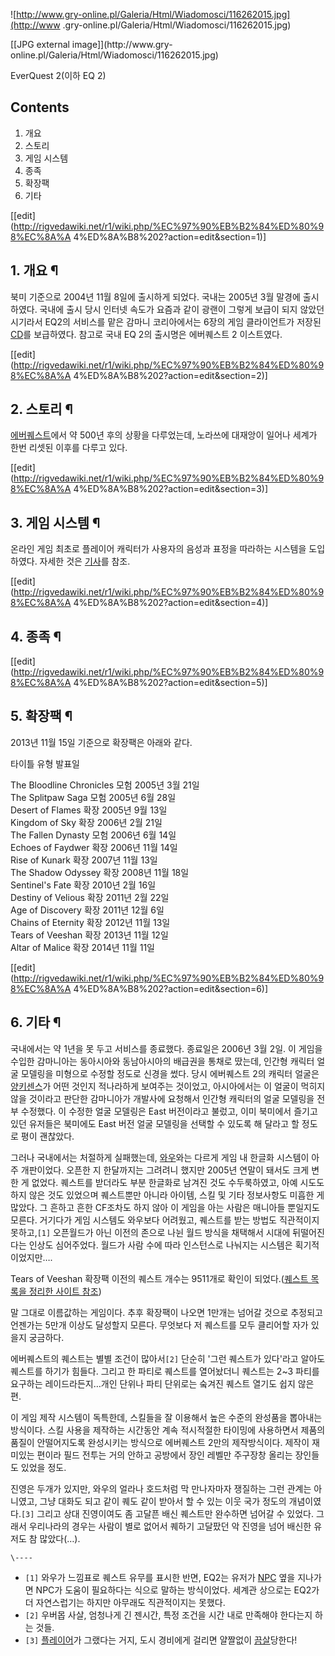 ![http://www.gry-online.pl/Galeria/Html/Wiadomosci/116262015.jpg](http://www
.gry-online.pl/Galeria/Html/Wiadomosci/116262015.jpg)

[[JPG external image]](http://www.gry-
online.pl/Galeria/Html/Wiadomosci/116262015.jpg)

EverQuest 2(이하 EQ 2)

## Contents

    

1. 개요 
2. 스토리 
3. 게임 시스템 
4. 종족 
5. 확장팩 
6. 기타 

[[edit](http://rigvedawiki.net/r1/wiki.php/%EC%97%90%EB%B2%84%ED%80%98%EC%8A%A
4%ED%8A%B8%202?action=edit&section=1)]

## 1. 개요 ¶

북미 기준으로 2004년 11월 8일에 출시하게 되었다. 국내는 2005년 3월 말경에 출시하였다. 국내에 출시 당시 인터넷 속도가 요즘과
같이 광랜이 그렇게 보급이 되지 않았던 시기라서 EQ2의 서비스를 맡은 감마니 코리아에서는 6장의 게임 클라이언트가 저장된
[CD](CD.md)를 보급하였다. 참고로 국내 EQ 2의 출시명은 에버퀘스트 2 이스트였다.

[[edit](http://rigvedawiki.net/r1/wiki.php/%EC%97%90%EB%B2%84%ED%80%98%EC%8A%A
4%ED%8A%B8%202?action=edit&section=2)]

## 2. 스토리 ¶

[에버퀘스트](%EC%97%90%EB%B2%84%ED%80%98%EC%8A%A4%ED%8A%B8.md)에서 약 500년 후의 상황을
다루었는데, 노라쓰에 대재앙이 일어나 세계가 한번 리셋된 이후를 다루고 있다.

[[edit](http://rigvedawiki.net/r1/wiki.php/%EC%97%90%EB%B2%84%ED%80%98%EC%8A%A
4%ED%8A%B8%202?action=edit&section=3)]

## 3. 게임 시스템 ¶

온라인 게임 최초로 플레이어 캐릭터가 사용자의 음성과 표정을 따라하는 시스템을 도입하였다. 자세한 것은
[기사](http://www.thisisgame.com/webzine/nboard/73/?n=33711)를 참조.

[[edit](http://rigvedawiki.net/r1/wiki.php/%EC%97%90%EB%B2%84%ED%80%98%EC%8A%A
4%ED%8A%B8%202?action=edit&section=4)]

## 4. 종족 ¶

  

[[edit](http://rigvedawiki.net/r1/wiki.php/%EC%97%90%EB%B2%84%ED%80%98%EC%8A%A
4%ED%8A%B8%202?action=edit&section=5)]

## 5. 확장팩 ¶

2013년 11월 15일 기준으로 확장팩은 아래와 같다.

  

타이틀 유형 발표일

  

The Bloodline Chronicles 모험 2005년 3월 21일  
The Splitpaw Saga 모험 2005년 6월 28일  
Desert of Flames 확장 2005년 9월 13일  
Kingdom of Sky 확장 2006년 2월 21일  
The Fallen Dynasty 모험 2006년 6월 14일  
Echoes of Faydwer 확장 2006년 11월 14일  
Rise of Kunark 확장 2007년 11월 13일  
The Shadow Odyssey 확장 2008년 11월 18일  
Sentinel's Fate 확장 2010년 2월 16일  
Destiny of Velious 확장 2011년 2월 22일  
Age of Discovery 확장 2011년 12월 6일  
Chains of Eternity 확장 2012년 11월 13일  
Tears of Veeshan 확장 2013년 11월 12일  
Altar of Malice 확장 2014년 11월 11일

[[edit](http://rigvedawiki.net/r1/wiki.php/%EC%97%90%EB%B2%84%ED%80%98%EC%8A%A
4%ED%8A%B8%202?action=edit&section=6)]

## 6. 기타 ¶

국내에서는 약 1년을 못 두고 서비스를 종료했다. 종료일은 2006년 3월 2일. 이 게임을 수입한 감마니아는 동아시아와 동남아시아의
배급권을 통채로 땄는데, 인간형 캐릭터 얼굴 모델링을 미형으로 수정할 정도로 신경을 썼다. 당시 에버퀘스트 2의 캐릭터 얼굴은
[양키센스](%EC%96%91%ED%82%A4%EC%84%BC%EC%8A%A4.md)가 어떤 것인지 적나라하게 보여주는 것이었고,
아시아에서는 이 얼굴이 먹히지 않을 것이라고 판단한 감마니아가 개발사에 요청해서 인간형 캐릭터의 얼굴 모델링을 전부 수정했다. 이 수정한
얼굴 모델링은 East 버전이라고 불렀고, 이미 북미에서 즐기고 있던 유저들은 북미에도 East 버전 얼굴 모델링을 선택할 수 있도록 해
달라고 할 정도로 평이 괜찮았다.

  

그러나 국내에서는 처절하게 실패했는데, [와우](%EC%99%80%EC%9A%B0.md)와는 다르게 게임 내 한글화 시스템이 아주
개판이었다. 오픈한 지 한달까지는 그려려니 했지만 2005년 연말이 돼서도 크게 변한 게 없었다. 퀘스트를 받더라도 부분 한글화로 남겨진
것도 수두룩하였고, 아예 시도도 하지 않은 것도 있었으며 퀘스트뿐만 아니라 아이템, 스킬 및 기타 정보사항도 미흡한 게 많았다. 그 흔하고
흔한 CF조차도 하지 않아 이 게임을 아는 사람은 매니아들 뿐일지도 모른다. 거기다가 게임 시스템도 와우보다 어려웠고, 퀘스트를 받는 방법도
직관적이지 못하고,`[1]` 오픈월드가 아닌 이전의 존으로 나뉜 월드 방식을 채택해서 시대에 뒤떨어진다는 인상도 심어주었다. 월드가 사람
수에 따라 인스턴스로 나눠지는 시스템은 획기적이었지만….

  

Tears of Veeshan 확장팩 이전의 퀘스트 개수는 9511개로 확인이 되었다.([퀘스트 목록을 정리한 사이트
참조](http://eq2.fluffy.dk/index.php))

  

말 그대로 이름값하는 게임이다. 추후 확장팩이 나오면 1만개는 넘어갈 것으로 추정되고 언젠가는 5만개 이상도 달성할지 모른다. 무엇보다 저
퀘스트를 모두 클리어할 자가 있을지 궁금하다.

  

에버퀘스트의 퀘스트는 별별 조건이 많아서`[2]` 단순히 '그런 퀘스트가 있다'라고 알아도 퀘스트를 하기가 힘들다. 그리고 한 파티로
퀘스트를 열어놨더니 퀘스트는 2~3 파티를 요구하는 레이드라든지…개인 단위나 파티 단위로는 숰겨진 퀘스트 열기도 쉽지 않은 편.

  

이 게임 제작 시스템이 독특한데, 스킬들을 잘 이용해서 높은 수준의 완성품을 뽑아내는 방식이다. 스킬 사용을 제작하는 시간동안 계속
적시적절한 타이밍에 사용하면서 제품의 품질이 안떨어지도록 완성시키는 방식으로 에버퀘스트 2만의 제작방식이다. 제작이 재미있는 편이라 필드
전투는 거의 안하고 공방에서 장인 레벨만 주구장창 올리는 장인들도 있었을 정도.

  

진영은 두개가 있지만, 와우의 얼라나 호드처럼 막 만나자마자 쟁질하는 그런 관계는 아니였고, 그냥 대화도 되고 같이 퀘도 같이 받아서 할 수
있는 이웃 국가 정도의 개념이였다.`[3]` 그리고 상대 진영이여도 좀 고달픈 배신 퀘스트만 완수하면 넘어갈 수 있었다. 그래서 우리나라의
경우는 사람이 별로 없어서 퀘하기 고달팠던 악 진영을 넘어 배신한 유저도 참 많았다(…).  

`\----`

  * `[1]` 와우가 느낌표로 퀘스트 유무를 표시한 반면, EQ2는 유저가 [NPC](NPC.md) 옆을 지나가면 NPC가 도움이 필요하다는 식으로 말하는 방식이었다. 세계관 상으로는 EQ2가 더 자연스럽기는 하지만 아무래도 직관적이지는 못했다.
  * `[2]` 우버몹 사살, 엄청나게 긴 젠시간, 특정 조건을 시간 내로 만족해야 한다는지 하는 것들.
  * `[3]` [플레이어](%ED%94%8C%EB%A0%88%EC%9D%B4%EC%96%B4.md)가 그랬다는 거지, 도시 경비에게 걸리면 얄짤없이 [끔살](%EB%81%94%EC%82%B4.md)당한다!

